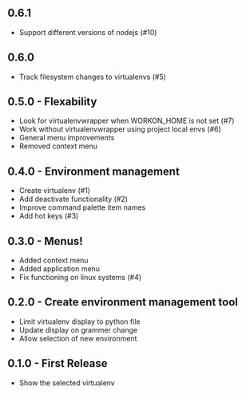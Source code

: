 ## 0.6.1
* Support different versions of nodejs (#10)

## 0.6.0
* Track filesystem changes to virtualenvs (#5)

## 0.5.0 - Flexability
* Look for virtualenvwrapper when WORKON_HOME is not set (#7)
* Work without virtualenvwrapper using project local envs (#6)
* General menu improvements
* Removed context menu

## 0.4.0 - Environment management
* Create virtualenv (#1)
* Add deactivate functionality (#2)
* Improve command palette item names
* Add hot keys (#3)

## 0.3.0 - Menus!
* Added context menu
* Added application menu
* Fix functioning on linux systems (#4)

## 0.2.0 - Create environment management tool
* Limit virtualenv display to python file
* Update display on grammer change
* Allow selection of new environment

## 0.1.0 - First Release
* Show the selected virtualenv
